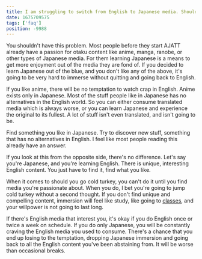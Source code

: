 ```yaml
---
title: I am struggling to switch from English to Japanese media. Should I go cold turkey?
date: 1675709575
tags: ['faq']
position: -9988
---
```


You shouldn't have this problem.
Most people before they start AJATT
already have a passion for otaku content
like anime, manga, ranobe,
or other types of Japanese media.
For them learning Japanese is a means to
get more enjoyment out of the media they are fond of.
If you decided to learn Japanese out of the blue,
and you don't like any of the above,
it's going to be very hard to immerse without quitting and going back to English.

If you like anime, there will be no temptation to watch crap in English.
Anime exists only in Japanese.
Most of the stuff people like in Japanese has no alternatives in the English world.
So you can either consume translated media which is always worse,
or you can learn Japanese and experience the original to its fullest.
A lot of stuff isn't even translated, and isn't going to be.

Find something you like in Japanese.
Try to discover new stuff,
something that has no alternatives in English.
I feel like most people reading this already have an answer.

If you look at this from the opposite side, there's no difference.
Let's say you're Japanese, and you're learning English.
There is unique, interesting English content.
You just have to find it, find what you like.

When it comes to should you go cold turkey,
you can't do it until you find media you're passionate about.
When you do, I bet you're going to jump cold turkey without a second thought.
If you don't find unique and compelling content,
immersion will feel like study,
like going to [classes](classes.html),
and your willpower is not going to last long.

If there's English media that interest you,
it's okay if you do English once or twice a week on schedule.
If you do only Japanese,
you will be constantly craving the English media you used to consume.
There's a chance that you end up losing to the temptation,
dropping Japanese immersion
and going back to all the English content you've been abstaining from.
It will be worse than occasional breaks.
